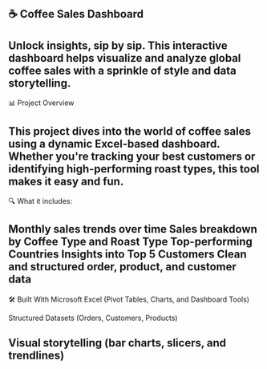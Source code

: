 ☕ Coffee Sales Dashboard
-------------------------------------------------------------------------------------------------------------------------------------------------------------------------------------------------------------------
Unlock insights, sip by sip.
This interactive dashboard helps visualize and analyze global coffee sales with a sprinkle of style and data storytelling.
---------------------------------------------------------------------------------------------------------------------------------------------------------------------------------------------------------------------

📊 Project Overview

This project dives into the world of coffee sales using a dynamic Excel-based dashboard. Whether you're tracking your best customers or identifying high-performing roast types, this tool makes it easy and fun.
---------------------------------------------------------------------------------------------------------------------------------------------------------------------------------------------------------------------
🔍 What it includes:

Monthly sales trends over time
Sales breakdown by Coffee Type and Roast Type
Top-performing Countries
Insights into Top 5 Customers
Clean and structured order, product, and customer data
---------------------------------------------------------------------------------------------------------------------------------------------------------------------------------------------------------------------

🛠 Built With
Microsoft Excel (Pivot Tables, Charts, and Dashboard Tools)

Structured Datasets (Orders, Customers, Products)

Visual storytelling (bar charts, slicers, and trendlines)
---------------------------------------------------------------------------------------------------------------------------------------------------------------------------------------------------------------------
